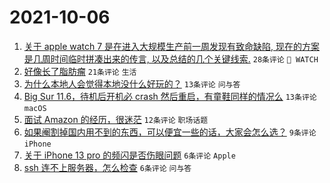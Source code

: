# 2021-10-06

1. [关于 apple watch 7 是在进入大规模生产前一周发现有致命缺陷, 现在的方案是几周时间临时拼凑出来的传言, 以及总结的几个关键线索.](https://www.v2ex.com/t/806039) `28条评论` ` WATCH`
1. [好像长了脂肪瘤](https://www.v2ex.com/t/806038) `21条评论` `生活`
1. [为什么本地人会觉得本地没什么好玩的？](https://www.v2ex.com/t/806053) `13条评论` `问与答`
1. [Big Sur 11.6，待机后开机必 crash 然后重启，有童鞋同样的情况么](https://www.v2ex.com/t/806036) `13条评论` `macOS`
1. [面试 Amazon 的经历，很迷茫](https://www.v2ex.com/t/806050) `12条评论` `职场话题`
1. [如果阉割掉国内用不到的东西，可以便宜一些的话，大家会怎么选？](https://www.v2ex.com/t/806052) `9条评论` `iPhone`
1. [关于 iPhone 13 pro 的频闪是否伤眼问题](https://www.v2ex.com/t/806067) `6条评论` `Apple`
1. [ssh 连不上服务器，怎么检查](https://www.v2ex.com/t/806046) `6条评论` `问与答`
